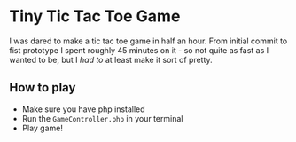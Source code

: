 # Tiny Tic Tac Toe Game

I was dared to make a tic tac toe game in half an hour.
From initial commit to fist prototype I spent roughly 45 minutes on it - so not quite as fast as I wanted to be, but I _had to_ at least make it sort of pretty.

## How to play
* Make sure you have php installed  
* Run the `GameController.php` in your terminal  
* Play game!  
